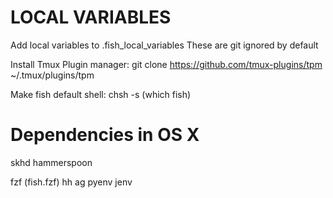 # LOCAL VARIABLES
Add local variables to .fish_local_variables
These are git ignored by default

Install Tmux Plugin manager: git clone https://github.com/tmux-plugins/tpm ~/.tmux/plugins/tpm

Make fish default shell: chsh -s (which fish)


# Dependencies in OS X
skhd
hammerspoon

fzf (fish.fzf)
hh
ag
pyenv
jenv
